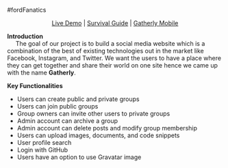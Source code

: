 #fordFanatics         <p align="center"> [Live Demo](http://qav2.cs.odu.edu/fordFanatics/index.php) | [Survival Guide](http://qav2.cs.odu.edu/fordFanatics/helppage.html) | [Gatherly Mobile](https://github.com/niphadkarneha/GatherlyMobile)</p>               

<b>Introduction</b></br>
&nbsp;&nbsp;&nbsp;&nbsp;&nbsp;The goal of our project is to build a social media website which is a combination of the best of existing technologies out in the market like Facebook, Instagram, and Twitter. We want the users to have a place where they can get together and share their world on one site hence we came up with the name <b>Gatherly</b>.

<b>Key Functionalities</b>
 - Users can create public and private groups
 - Users can join public groups
 - Group owners can invite other users to private groups
 - Admin account can archive a group 
 - Admin account can delete posts and modify group membership
 - Users can upload images, documents, and code snippets
 - User profile search
 - Login with GitHub 
 - Users have an option to use Gravatar image




